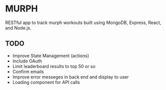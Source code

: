 # MURPH

RESTful app to track murph workouts built using MongoDB, Express, React, and Node.js.

## TODO

- Improve State Management (actions)
- Include OAuth
- Limit leaderboard results to top 50 or so
- Confirm emails
- Improve error messeges in back end and display to user
- Loading component for API calls
